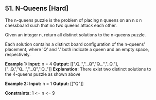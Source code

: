 ## 51. N-Queens [Hard]

The n-queens puzzle is the problem of placing n queens on an n x n chessboard such that no two queens attack each other.

Given an integer n, return all distinct solutions to the n-queens puzzle.

Each solution contains a distinct board configuration of the n-queens' placement, where 'Q' and '.' both indicate a queen and an empty space, respectively.


**Example 1:**
**Input:** n = 4
**Output:** [[".Q..","...Q","Q...","..Q."],["..Q.","Q...","...Q",".Q.."]]
**Explanation:** There exist two distinct solutions to the 4-queens puzzle as shown above

**Example 2:**
**Input:** n = 1
**Output:** [["Q"]]

**Constraints:** 1 <= n <= 9

